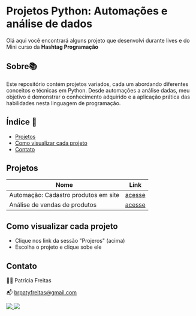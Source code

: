 # Projetos Python: Automações e análise de dados

Olá aqui você encontrará alguns projeto que desenvolvi durante lives e do Mini curso da **Hashtag Programação**

## Sobre📚

Este repositório contém projetos variados, cada um abordando diferentes conceitos e técnicas em Python. Desde automações a análise dadas, meu objetivo é demonstrar o conhecimento adquirido e a aplicação prática das habilidades nesta linguagem de programação.

## Índice 🔗

- [Projetos](#projetos)
- [Como visualizar cada projeto](#Como-visualizar-cada-projeto)
- [Contato](#contato)

## Projetos

| Nome   | Link  |
|--------|---------|
| Automação: Cadastro produtos em site |     [acesse](https://github.com/patyfreitasbr/projetos-Python/tree/main/cadastro-produto-em-site) |
| Análise de vendas de produtos |     [acesse](https://github.com/patyfreitasbr/projetos-Python/tree/main/analise-de-vendas-de-produtos) |

## Como visualizar cada projeto

- Clique nos link da sessão "Projeros" (acima)
- Escolha o projeto e clique sobe ele

## Contato

👩‍💻 Patrícia Freitas

📬 brpatyfreitas@gmail.com

 <div><a href="https://www.linkedin.com/in/patyfreitasbr"><img src="https://img.shields.io/badge/LinkedIn-0077B5?style=for-the-badge&logo=linkedin&logoColor=white" target="_blank"></>
  <a href="https://www.instagram.com/patyfreitasbr"><img src="https://img.shields.io/badge/Instagram-E4405F?style=for-the-badge&logo=instagram&logoColor=white" target="_blank"></></div>
